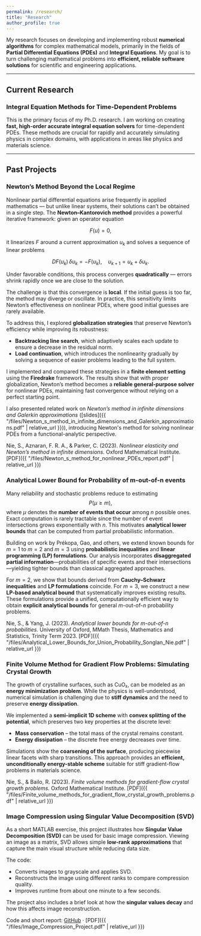 ```yaml
---
permalink: /research/
title: "Research"
author_profile: true
---
```


My research focuses on developing and implementing robust **numerical algorithms** for complex mathematical models, primarily in the fields of **Partial Differential Equations (PDEs)** and **Integral Equations**. My goal is to turn challenging mathematical problems into **efficient, reliable software solutions** for scientific and engineering applications.

---

## Current Research

### Integral Equation Methods for Time-Dependent Problems

This is the primary focus of my Ph.D. research. I am working on creating **fast, high-order accurate integral equation solvers** for time-dependent PDEs. These methods are crucial for rapidly and accurately simulating physics in complex domains, with applications in areas like physics and materials science. 

---

## Past Projects

### Newton’s Method Beyond the Local Regime

Nonlinear partial differential equations arise frequently in applied mathematics — but unlike linear systems, their solutions can’t be obtained in a single step. The **Newton–Kantorovich method** provides a powerful iterative framework: given an operator equation  

$$
F(u) = 0,
$$

it linearizes $F$ around a current approximation $u_k$ and solves a sequence of linear problems  

$$
DF(u_k)\,\delta u_k = -F(u_k), \quad u_{k+1} = u_k + \delta u_k.
$$

Under favorable conditions, this process converges **quadratically** — errors shrink rapidly once we are close to the solution.

The challenge is that this convergence is **local**. If the initial guess is too far, the method may diverge or oscillate. In practice, this sensitivity limits Newton’s effectiveness on nonlinear PDEs, where good initial guesses are rarely available.

To address this, I explored **globalization strategies** that preserve Newton’s efficiency while improving its robustness:

- **Backtracking line search**, which adaptively scales each update to ensure a decrease in the residual norm.  
- **Load continuation**, which introduces the nonlinearity gradually by solving a sequence of easier problems leading to the full system.

I implemented and compared these strategies in a **finite element setting** using the **Firedrake** framework. The results show that with proper globalization, Newton’s method becomes a **reliable general-purpose solver** for nonlinear PDEs, maintaining fast convergence without relying on a perfect starting point.

I also presented related work on *Newton’s method in infinite dimensions and Galerkin approximations* ([slides]({{ "/files/Newton_s_method_in_infinite_dimensions_and_Galerkin_approximations.pdf" | relative_url }})), introducing Newton's method for solving nonlinear PDEs from a functional-analytic perspective.

Nie, S., Aznaran, F. R. A., & Parker, C. (2023). *Nonlinear elasticity and Newton’s method in infinite dimensions.* Oxford Mathematical Institute. [PDF]({{ "/files/Newton_s_method_for_nonlinear_PDEs_report.pdf" | relative_url }})

### Analytical Lower Bound for Probability of m-out-of-n events

Many reliability and stochastic problems reduce to estimating $$P(\mu \ge m),$$ where $\mu$ denotes the **number of events that occur** among $n$ possible ones. Exact computation is rarely tractable since the number of event intersections grows exponentially with $n$. This motivates **analytical lower bounds** that can be computed from partial probabilistic information.

Building on work by Prékopa, Gao, and others, we extend known bounds for $m=1$ to $m=2$ and $m=3$ using **probabilistic inequalities** and **linear programming (LP) formulations**. Our analysis incorporates **disaggregated partial information**—probabilities of specific events and their intersections—yielding tighter bounds than classical aggregated approaches.

For $m=2$, we show that bounds derived from **Cauchy–Schwarz inequalities** and **LP formulations** coincide. For $m=3$, we construct a new **LP-based analytical bound** that systematically improves existing results. These formulations provide a unified, computationally efficient way to obtain **explicit analytical bounds** for general *m*-out-of-*n* probability problems. 

Nie, S., & Yang, J. (2023). *Analytical lower bounds for m-out-of-n probabilities.* University of Oxford, MMath Thesis, Mathematics and Statistics, Trinity Term 2023.
[PDF]({{ "/files/Analytical_Lower_Bounds_for_Union_Probability_Songlan_Nie.pdf" | relative_url }})

### Finite Volume Method for Gradient Flow Problems: Simulating Crystal Growth

The growth of crystalline surfaces, such as CuO₂, can be modeled as an **energy minimization problem**. While the physics is well-understood, numerical simulation is challenging due to **stiff dynamics** and the need to preserve **energy dissipation**.

We implemented a **semi-implicit 1D scheme** with **convex splitting of the potential**, which preserves two key properties at the discrete level:

- **Mass conservation** – the total mass of the crystal remains constant.
- **Energy dissipation** – the discrete free energy decreases over time.

Simulations show the **coarsening of the surface**, producing piecewise linear facets with sharp transitions. This approach provides an **efficient, unconditionally energy-stable scheme** suitable for stiff gradient-flow problems in materials science.

Nie, S., & Bailo, R. (2023). *Finite volume methods for gradient-flow crystal growth problems.* Oxford Mathematical Institute. [PDF]({{ "/files/Finite_volume_methods_for_gradient_flow_crystal_growth_problems.pdf" | relative_url }})

### Image Compression using Singular Value Decomposition (SVD)

As a short MATLAB exercise, this project illustrates how **Singular Value Decomposition (SVD)** can be used for basic image compression. Viewing an image as a matrix, SVD allows simple **low-rank approximations** that capture the main visual structure while reducing data size.

The code:
- Converts images to grayscale and applies SVD.
- Reconstructs the image using different ranks to compare compression quality.
- Improves runtime from about one minute to a few seconds.

The project also includes a brief look at how the **singular values decay** and how this affects image reconstruction. 

Code and short report: [GitHub](https://github.com/SonglanNie/SVD_Image_Compression) · [PDF]({{ "/files/Image_Compression_Project.pdf" | relative_url }})


